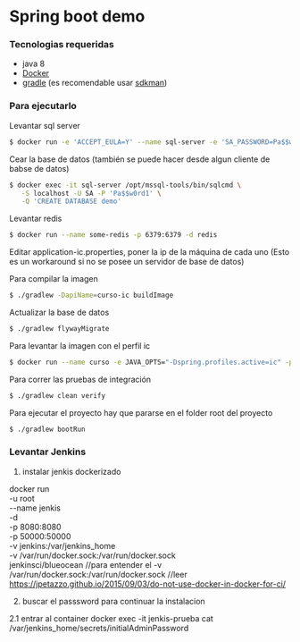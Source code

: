 # Spring boot demo

### Tecnologias requeridas

* java 8
* [Docker]
* [gradle] (es recomendable usar [sdkman])

### Para ejecutarlo

Levantar sql server

```sh
$ docker run -e 'ACCEPT_EULA=Y' --name sql-server -e 'SA_PASSWORD=Pa$$w0rd1' -p 1433:1433 -d microsoft/mssql-server-linux:2017-CU4
```

Cear la base de datos (también se puede hacer desde algun cliente de babse de datos)

```sh
$ docker exec -it sql-server /opt/mssql-tools/bin/sqlcmd \
   -S localhost -U SA -P 'Pa$$w0rd1' \
   -Q 'CREATE DATABASE demo'
```

Levantar redis

```sh
$ docker run --name some-redis -p 6379:6379 -d redis
```

Editar application-ic.properties, poner la ip de la máquina de cada uno (Esto es un workaround si no se posee un servidor de base de datos)

Para compilar la imagen

```sh
$ ./gradlew -DapiName=curso-ic buildImage
```

Actualizar la base de datos

```sh
$ ./gradlew flywayMigrate
```

Para levantar la imagen con el perfil ic

```sh
$ docker run --name curso -e JAVA_OPTS="-Dspring.profiles.active=ic" -p 8080:8080 -d curso-ic:0.0.1-SNAPSHOT
```

Para correr las pruebas de integración

```sh
$ ./gradlew clean verify
```

Para ejecutar el proyecto hay que pararse en el folder root del proyecto

```sh
$ ./gradlew bootRun
```

   [Docker]: <https://docs.docker.com/install/linux/docker-ce/ubuntu/#os-requirements>
   [gradle]: <https://gradle.org/>
   [sdkman]: <http://sdkman.io/>
   
   
   
   ### Levantar Jenkins
   
   1) instalar jenkis dockerizado

docker run \
  -u root \
  --name jenkis \
  -d \
  -p 8080:8080 \
  -p 50000:50000 \
  -v jenkins:/var/jenkins_home \
  -v /var/run/docker.sock:/var/run/docker.sock \
  jenkinsci/blueocean
//para entender el -v /var/run/docker.sock:/var/run/docker.sock
//leer https://jpetazzo.github.io/2015/09/03/do-not-use-docker-in-docker-for-ci/

2) buscar el passsword para continuar la instalacion

2.1 entrar al container
docker exec -it jenkis-prueba cat /var/jenkins_home/secrets/initialAdminPassword
